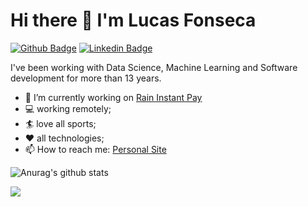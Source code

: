 # Hi there 👋 I'm Lucas Fonseca 

[![Github Badge](https://img.shields.io/badge/-Github-000?logo=Github&logoColor=white&link=https://github.com/lucasfonmiranda)](https://github.com/lucasfonmiranda)
[![Linkedin Badge](https://img.shields.io/badge/-LinkedIn-blue?logo=Linkedin&logoColor=white&link=https://www.linkedin.com/in/lucasfonmiranda/)](https://www.linkedin.com/in/lucasfonmiranda/)

I've been working with Data Science, Machine Learning and Software development for more than 13 years. 

- 🔭 I’m currently working on [Rain Instant Pay](https://rain.us/)
- :computer: working remotely;
- :surfer: love all sports;
- :heart: all technologies;
- 📫 How to reach me: [Personal Site](https://lucasfonmiranda.com)




<!--
**lucasfonmiranda/lucasfonmiranda** is a ✨ _special_ ✨ repository because its `README.md` (this file) appears on your GitHub profile.

Here are some ideas to get you started:

- 🔭 I’m currently working on ...
- 🌱 I’m currently learning ...
- 👯 I’m looking to collaborate on ...
- 🤔 I’m looking for help with ...
- 💬 Ask me about ...
- 📫 How to reach me: ...
- 😄 Pronouns: ...
- ⚡ Fun fact: ...
-->

![Anurag's github stats](https://github-readme-stats.vercel.app/api?username=lucasfonmiranda&count_private=true&theme=dark)

![](https://komarev.com/ghpvc/?username=lucasfonmiranda&label=PROFILE+VIEWS)
